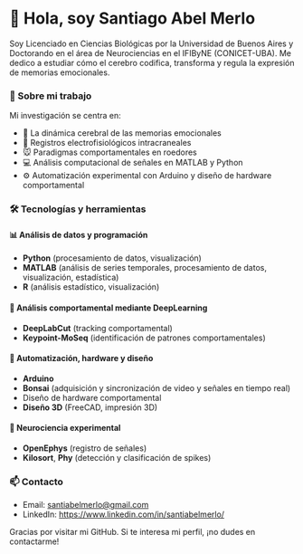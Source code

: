# 👋 Hola, soy Santiago Abel Merlo

Soy Licenciado en Ciencias Biológicas por la Universidad de Buenos Aires y Doctorando en el área de Neurociencias en el IFIByNE (CONICET-UBA).
Me dedico a estudiar cómo el cerebro codifica, transforma y regula la expresión de memorias emocionales.

### 🧠 Sobre mi trabajo

Mi investigación se centra en:

- 🔎 La dinámica cerebral de las memorias emocionales
- 🧠 Registros electrofisiológicos intracraneales
- 🐭 Paradigmas comportamentales en roedores
- 💻 Análisis computacional de señales en MATLAB y Python
- ⚙️ Automatización experimental con Arduino y diseño de hardware comportamental

### 🛠️ Tecnologías y herramientas

#### 📊 Análisis de datos y programación
- **Python** (procesamiento de datos, visualización)
- **MATLAB** (análisis de series temporales, procesamiento de datos, visualización, estadística)
- **R** (análisis estadístico, visualización)

#### 🐾 Análisis comportamental mediante DeepLearning
- **DeepLabCut** (tracking comportamental)
- **Keypoint-MoSeq** (identificación de patrones comportamentales)

#### 🔌 Automatización, hardware y diseño
- **Arduino**
- **Bonsai** (adquisición y sincronización de video y señales en tiempo real)
- Diseño de hardware comportamental
- **Diseño 3D** (FreeCAD, impresión 3D)

#### 🧠 Neurociencia experimental
- **OpenEphys** (registro de señales)
- **Kilosort**, **Phy** (detección y clasificación de spikes)

### 📫 Contacto

- Email: santiabelmerlo@gmail.com
- LinkedIn: https://www.linkedin.com/in/santiabelmerlo/

Gracias por visitar mi GitHub. Si te interesa mi perfil, ¡no dudes en contactarme!
